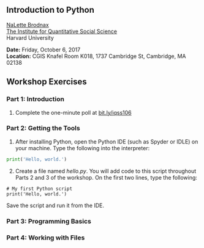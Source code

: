 ## Introduction to Python
[NaLette Brodnax](www.nalettebrodnax.com)<br>
[The Institute for Quantitative Social Science](http://iq.harvard.edu)<br>
Harvard University<br>

**Date:** Friday, October 6, 2017<br>
**Location:** CGIS Knafel Room K018, 1737 Cambridge St, Cambridge, MA 02138

## Workshop Exercises

### Part 1: Introduction

 1. Complete the one-minute poll at [bit.ly/iqss106](http://bit.ly/iqss106)


### Part 2: Getting the Tools

 1. After installing Python, open the Python IDE (such as Spyder or IDLE) on your machine.  Type the following into the interpreter:
 ```python
 print('Hello, world.')
 ```

 2. Create a file named *hello.py*.  You will add code to this script throughout Parts 2 and 3 of the workshop. On the first two lines, type the following:
 ```
 # My first Python script
 print('Hello, world.')
```
 Save the script and run it from the IDE.

### Part 3: Programming Basics




### Part 4: Working with Files

